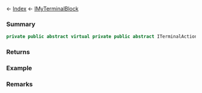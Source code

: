 ← [Index](Api-Index) ← [IMyTerminalBlock](Sandbox.ModAPI.Ingame.IMyTerminalBlock)

### Summary

```csharp
private public abstract virtual private public abstract ITerminalAction GetActionWithName
```

### Returns

### Example

### Remarks

